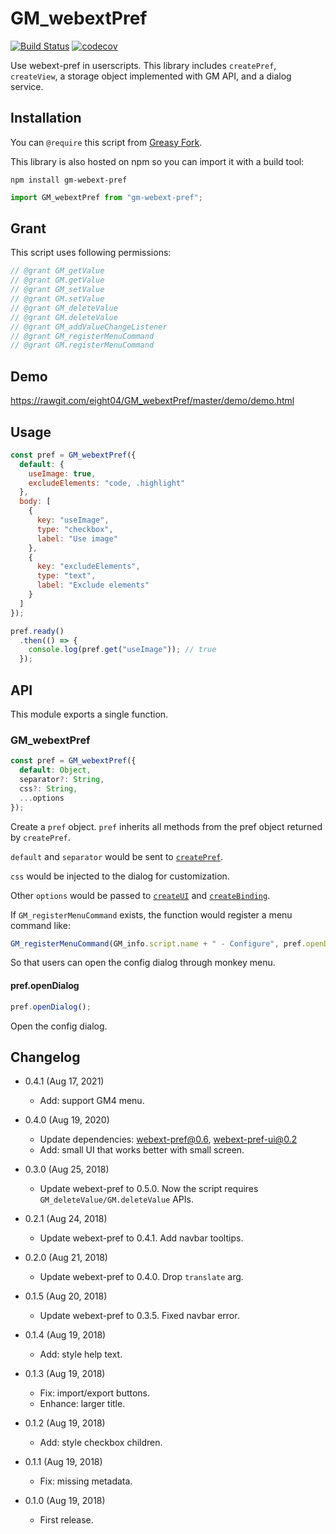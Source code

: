 GM_webextPref
=============

[![Build Status](https://travis-ci.com/eight04/GM_webextPref.svg?branch=master)](https://travis-ci.com/eight04/GM_webextPref)
[![codecov](https://codecov.io/gh/eight04/GM_webextPref/branch/master/graph/badge.svg)](https://codecov.io/gh/eight04/GM_webextPref)

Use webext-pref in userscripts. This library includes `createPref`, `createView`, a storage object implemented with GM API, and a dialog service.

Installation
------------

You can `@require` this script from [Greasy Fork](https://greasyfork.org/zh-TW/scripts/371339-gm-webextpref).

This library is also hosted on npm so you can import it with a build tool:

```
npm install gm-webext-pref
```

```js
import GM_webextPref from "gm-webext-pref";
```

Grant
-----

This script uses following permissions:

<!--$inline.start("cmd:userscript-meta \\| node filter-grant.mjs|trim|markdown:codeblock,js")-->
```js
// @grant GM_getValue
// @grant GM.getValue
// @grant GM_setValue
// @grant GM.setValue
// @grant GM_deleteValue
// @grant GM.deleteValue
// @grant GM_addValueChangeListener
// @grant GM_registerMenuCommand
// @grant GM.registerMenuCommand
```
<!--$inline.end-->

Demo
----

https://rawgit.com/eight04/GM_webextPref/master/demo/demo.html

Usage
-----

```js
const pref = GM_webextPref({
  default: {
    useImage: true,
    excludeElements: "code, .highlight"
  },
  body: [
    {
      key: "useImage",
      type: "checkbox",
      label: "Use image"
    },
    {
      key: "excludeElements",
      type: "text",
      label: "Exclude elements"
    }
  ]
});

pref.ready()
  .then(() => {
    console.log(pref.get("useImage")); // true
  });
```
  
API
----

This module exports a single function.

### GM_webextPref

```js
const pref = GM_webextPref({
  default: Object,
  separator?: String,
  css?: String,
  ...options
});
```

Create a `pref` object. `pref` inherits all methods from the pref object returned by `createPref`.

`default` and `separator` would be sent to [`createPref`](https://github.com/eight04/webext-pref#createpref).

`css` would be injected to the dialog for customization.

Other `options` would be passed to [`createUI`](https://github.com/eight04/webext-pref-ui#createui) and [`createBinding`](https://github.com/eight04/webext-pref-ui#createbinding).

If `GM_registerMenuCommand` exists, the function would register a menu command like:

```js
GM_registerMenuCommand(GM_info.script.name + " - Configure", pref.openDialog);
```

So that users can open the config dialog through monkey menu.

#### pref.openDialog

```js
pref.openDialog();
```

Open the config dialog.

Changelog
---------

* 0.4.1 (Aug 17, 2021)

  - Add: support GM4 menu.

* 0.4.0 (Aug 19, 2020)

  - Update dependencies: webext-pref@0.6, webext-pref-ui@0.2
  - Add: small UI that works better with small screen.

* 0.3.0 (Aug 25, 2018)

  - Update webext-pref to 0.5.0. Now the script requires `GM_deleteValue/GM.deleteValue` APIs.

* 0.2.1 (Aug 24, 2018)

  - Update webext-pref to 0.4.1. Add navbar tooltips.

* 0.2.0 (Aug 21, 2018)

  - Update webext-pref to 0.4.0. Drop `translate` arg.

* 0.1.5 (Aug 20, 2018)

  - Update webext-pref to 0.3.5. Fixed navbar error.

* 0.1.4 (Aug 19, 2018)

  - Add: style help text.

* 0.1.3 (Aug 19, 2018)

  - Fix: import/export buttons.
  - Enhance: larger title.

* 0.1.2 (Aug 19, 2018)

  - Add: style checkbox children.

* 0.1.1 (Aug 19, 2018)

  - Fix: missing metadata.

* 0.1.0 (Aug 19, 2018)

  - First release.

